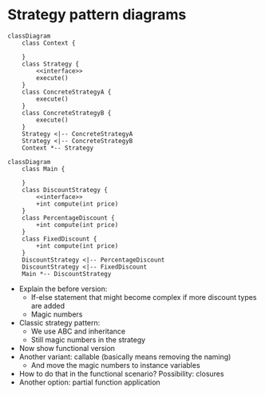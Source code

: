# Strategy pattern diagrams

```mermaid
classDiagram
    class Context {

    }
    class Strategy {
        <<interface>>
        execute()
    }
    class ConcreteStrategyA {
        execute()
    }
    class ConcreteStrategyB {
        execute()
    }
    Strategy <|-- ConcreteStrategyA
    Strategy <|-- ConcreteStrategyB
    Context *-- Strategy
```

```mermaid
classDiagram
    class Main {

    }
    class DiscountStrategy {
        <<interface>>
        +int compute(int price)
    }
    class PercentageDiscount {
        +int compute(int price)
    }
    class FixedDiscount {
        +int compute(int price)
    }
    DiscountStrategy <|-- PercentageDiscount
    DiscountStrategy <|-- FixedDiscount
    Main *-- DiscountStrategy
```

- Explain the before version:
  - If-else statement that might become complex if more discount types are added
  - Magic numbers
- Classic strategy pattern:
  - We use ABC and inheritance
  - Still magic numbers in the strategy
- Now show functional version
- Another variant: callable (basically means removing the naming)
  - And move the magic numbers to instance variables
- How to do that in the functional scenario? Possibility: closures
- Another option: partial function application
